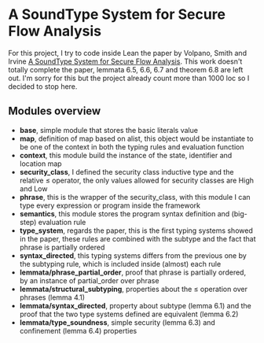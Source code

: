 # A SoundType System for Secure Flow Analysis

For this project, I try to code inside Lean the paper by Volpano, Smith and
Irvine [A SoundType System for Secure Flow Analysis](http://users.cis.fiu.edu/~smithg/papers/jcs96.pdf).
This work doesn't totally complete the paper, lemmata 6.5, 6.6, 6.7 and theorem
6.8 are left out. I'm sorry for this but the project already count more than
1000 loc so I decided to stop here.

## Modules overview
- **base**, simple module that stores the basic literals value
- **map**, definition of map based on alist, this object would be
  instantiate to be one of the context in both the typing rules and evaluation
  function
- **context**, this module build the instance of the state, identifier and
  location map
- **security_class**, I defined the security class inductive type and the
  relative ≤ operator, the only values allowed for security classes are High and
  Low
- **phrase**, this is the wrapper of the security_class, with this module I can
  type every expression or program inside the framework
- **semantics**, this module stores the program syntax definition and (big-step)
  evaluation rule
- **type_system**, regards the paper, this is the first typing systems showed in
  the paper, these rules are combined with the subtype and the fact that phrase
  is partially ordered
- **syntax_directed**, this typing systems differs from the previous one by the
  subtyping rule, which is included inside (almost) each rule
- **lemmata/phrase_partial_order**, proof that phrase is partially ordered, by
  an instance of partial_order over phrase
- **lemmata/structural_subtyping**, properties about the ≤ operation over
  phrases (lemma 4.1)
- **lemmata/syntax_directed**, property about subtype (lemma 6.1) and the proof
  that the two type systems defined are equivalent (lemma 6.2)
- **lemmata/type_soundness**, simple security (lemma 6.3) and confinement
  (lemma 6.4) properties
